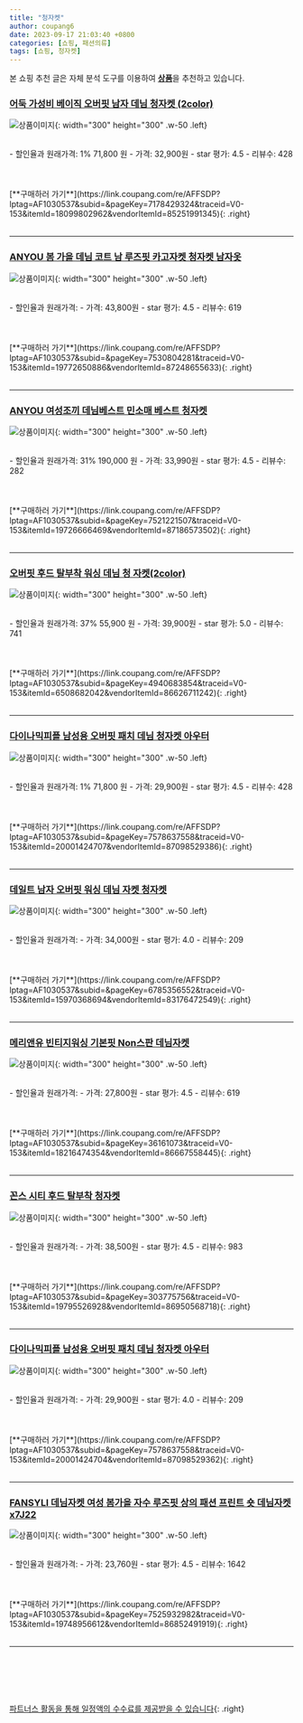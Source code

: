 ```yaml
---
title: "청자켓"
author: coupang6
date: 2023-09-17 21:03:40 +0800
categories: [쇼핑, 패션의류]
tags: [쇼핑, 청자켓]
---
```


본 쇼핑 추천 글은 자체 분석 도구를 이용하여 [**상품**](https://link.coupang.com/a/bao1ui)을 추천하고 있습니다.

### [어둑 가성비 베이직 오버핏 남자 데님 청자켓 (2color)](https://link.coupang.com/re/AFFSDP?lptag=AF1030537&subid=&pageKey=7178429324&traceid=V0-153&itemId=18099802962&vendorItemId=85251991345)

![상품이미지](https://thumbnail10.coupangcdn.com/thumbnails/remote/230x230ex/image/vendor_inventory/872a/7a9cc4623bb9cbeab26237565c33f78c1fac92c458f3c5c1999cbc4e5148.jpg){: width="300" height="300" .w-50 .left}


<br>
- 할인율과 원래가격: 1%  71,800   원
- 가격: 32,900원
- star 평가: 4.5
- 리뷰수: 428
<br>
<br>
<br>
<br>
[**구매하러 가기**](https://link.coupang.com/re/AFFSDP?lptag=AF1030537&subid=&pageKey=7178429324&traceid=V0-153&itemId=18099802962&vendorItemId=85251991345){: .right}
<br>
<br>

---

### [ANYOU 봄 가을 데님 코트 남 루즈핏 카고자켓 청자켓 남자옷](https://link.coupang.com/re/AFFSDP?lptag=AF1030537&subid=&pageKey=7530804281&traceid=V0-153&itemId=19772650886&vendorItemId=87248655633)

![상품이미지](https://thumbnail10.coupangcdn.com/thumbnails/remote/230x230ex/image/vendor_inventory/477d/7ca6275911026f03d53152b5a6511e5bfbd9daef0d5e01cbf0155a22a799.jpg){: width="300" height="300" .w-50 .left}


<br>
- 할인율과 원래가격: 
- 가격: 43,800원
- star 평가: 4.5
- 리뷰수: 619
<br>
<br>
<br>
<br>
[**구매하러 가기**](https://link.coupang.com/re/AFFSDP?lptag=AF1030537&subid=&pageKey=7530804281&traceid=V0-153&itemId=19772650886&vendorItemId=87248655633){: .right}
<br>
<br>

---

### [ANYOU 여성조끼 데님베스트 민소매 베스트 청자켓](https://link.coupang.com/re/AFFSDP?lptag=AF1030537&subid=&pageKey=7521221507&traceid=V0-153&itemId=19726666469&vendorItemId=87186573502)

![상품이미지](https://thumbnail10.coupangcdn.com/thumbnails/remote/230x230ex/image/vendor_inventory/736d/b09c0fd0f52065eca66d78452f8880b829ba6bdbb62e0815c75518310a6b.jpg){: width="300" height="300" .w-50 .left}


<br>
- 할인율과 원래가격: 31%  190,000   원
- 가격: 33,990원
- star 평가: 4.5
- 리뷰수: 282
<br>
<br>
<br>
<br>
[**구매하러 가기**](https://link.coupang.com/re/AFFSDP?lptag=AF1030537&subid=&pageKey=7521221507&traceid=V0-153&itemId=19726666469&vendorItemId=87186573502){: .right}
<br>
<br>

---

### [오버핏 후드 탈부착 워싱 데님 청 자켓(2color)](https://link.coupang.com/re/AFFSDP?lptag=AF1030537&subid=&pageKey=4940683854&traceid=V0-153&itemId=6508682042&vendorItemId=86626711242)

![상품이미지](https://thumbnail8.coupangcdn.com/thumbnails/remote/230x230ex/image/vendor_inventory/2660/93aab5a6773c31ae17ab496e88a97d109da7f1b0d7b73cae01e455356a22.jpg){: width="300" height="300" .w-50 .left}


<br>
- 할인율과 원래가격: 37%  55,900   원
- 가격: 39,900원
- star 평가: 5.0
- 리뷰수: 741
<br>
<br>
<br>
<br>
[**구매하러 가기**](https://link.coupang.com/re/AFFSDP?lptag=AF1030537&subid=&pageKey=4940683854&traceid=V0-153&itemId=6508682042&vendorItemId=86626711242){: .right}
<br>
<br>

---

### [다이나믹피플 남성용 오버핏 패치 데님 청자켓 아우터](https://link.coupang.com/re/AFFSDP?lptag=AF1030537&subid=&pageKey=7578637558&traceid=V0-153&itemId=20001424707&vendorItemId=87098529386)

![상품이미지](https://thumbnail10.coupangcdn.com/thumbnails/remote/230x230ex/image/vendor_inventory/4651/f6a028ed5f39b9244b5a4a917fac5342a2fb5e491260c0f19b45004008a4.jpg){: width="300" height="300" .w-50 .left}


<br>
- 할인율과 원래가격: 1%  71,800   원
- 가격: 29,900원
- star 평가: 4.5
- 리뷰수: 428
<br>
<br>
<br>
<br>
[**구매하러 가기**](https://link.coupang.com/re/AFFSDP?lptag=AF1030537&subid=&pageKey=7578637558&traceid=V0-153&itemId=20001424707&vendorItemId=87098529386){: .right}
<br>
<br>

---

### [데일트 남자 오버핏 워싱 데님 자켓 청자켓](https://link.coupang.com/re/AFFSDP?lptag=AF1030537&subid=&pageKey=6785356552&traceid=V0-153&itemId=15970368694&vendorItemId=83176472549)

![상품이미지](https://thumbnail7.coupangcdn.com/thumbnails/remote/230x230ex/image/vendor_inventory/dac9/4d874cac08729d817051008b7d12e7418b9098ceee2f3ba04f6f482e360d.jpg){: width="300" height="300" .w-50 .left}


<br>
- 할인율과 원래가격: 
- 가격: 34,000원
- star 평가: 4.0
- 리뷰수: 209
<br>
<br>
<br>
<br>
[**구매하러 가기**](https://link.coupang.com/re/AFFSDP?lptag=AF1030537&subid=&pageKey=6785356552&traceid=V0-153&itemId=15970368694&vendorItemId=83176472549){: .right}
<br>
<br>

---

### [메리앤유 빈티지워싱 기본핏 Non스판 데님자켓](https://link.coupang.com/re/AFFSDP?lptag=AF1030537&subid=&pageKey=36161073&traceid=V0-153&itemId=18216474354&vendorItemId=86667558445)

![상품이미지](https://thumbnail9.coupangcdn.com/thumbnails/remote/230x230ex/image/vendor_inventory/dfbd/2eca4ae2210bb10ef887e48f79c27f26fbf52cbe9665606690fa5ca2c63f.jpg){: width="300" height="300" .w-50 .left}


<br>
- 할인율과 원래가격: 
- 가격: 27,800원
- star 평가: 4.5
- 리뷰수: 619
<br>
<br>
<br>
<br>
[**구매하러 가기**](https://link.coupang.com/re/AFFSDP?lptag=AF1030537&subid=&pageKey=36161073&traceid=V0-153&itemId=18216474354&vendorItemId=86667558445){: .right}
<br>
<br>

---

### [꼰스 시티 후드 탈부착 청자켓](https://link.coupang.com/re/AFFSDP?lptag=AF1030537&subid=&pageKey=303775756&traceid=V0-153&itemId=19795526928&vendorItemId=86950568718)

![상품이미지](https://thumbnail9.coupangcdn.com/thumbnails/remote/230x230ex/image/vendor_inventory/3ef4/9ef1cfc03ec5d3567111a6d1ac95a084cd73a6ff722797855e055b082426.jpg){: width="300" height="300" .w-50 .left}


<br>
- 할인율과 원래가격: 
- 가격: 38,500원
- star 평가: 4.5
- 리뷰수: 983
<br>
<br>
<br>
<br>
[**구매하러 가기**](https://link.coupang.com/re/AFFSDP?lptag=AF1030537&subid=&pageKey=303775756&traceid=V0-153&itemId=19795526928&vendorItemId=86950568718){: .right}
<br>
<br>

---

### [다이나믹피플 남성용 오버핏 패치 데님 청자켓 아우터](https://link.coupang.com/re/AFFSDP?lptag=AF1030537&subid=&pageKey=7578637558&traceid=V0-153&itemId=20001424704&vendorItemId=87098529362)

![상품이미지](https://thumbnail8.coupangcdn.com/thumbnails/remote/230x230ex/image/vendor_inventory/073b/e2af36694a5738d7f865b6cfc75a5fd28a8aa8722a4a40208cd44ed85f67.jpg){: width="300" height="300" .w-50 .left}


<br>
- 할인율과 원래가격: 
- 가격: 29,900원
- star 평가: 4.0
- 리뷰수: 209
<br>
<br>
<br>
<br>
[**구매하러 가기**](https://link.coupang.com/re/AFFSDP?lptag=AF1030537&subid=&pageKey=7578637558&traceid=V0-153&itemId=20001424704&vendorItemId=87098529362){: .right}
<br>
<br>

---

### [FANSYLI 데님자켓 여성 봄가을 자수 루즈핏 상의 패션 프린트 숏 데님자켓 x7J22](https://link.coupang.com/re/AFFSDP?lptag=AF1030537&subid=&pageKey=7525932982&traceid=V0-153&itemId=19748956612&vendorItemId=86852491919)

![상품이미지](https://thumbnail7.coupangcdn.com/thumbnails/remote/230x230ex/image/vendor_inventory/6a68/06e0eb95effed76ebe6ef4e3377e4c44d165c0525f9b17901f535f3cf724.jpg){: width="300" height="300" .w-50 .left}


<br>
- 할인율과 원래가격: 
- 가격: 23,760원
- star 평가: 4.5
- 리뷰수: 1642
<br>
<br>
<br>
<br>
[**구매하러 가기**](https://link.coupang.com/re/AFFSDP?lptag=AF1030537&subid=&pageKey=7525932982&traceid=V0-153&itemId=19748956612&vendorItemId=86852491919){: .right}
<br>
<br>

---
<br><br><br><br><br> [파트너스 활동을 통해 일정액의 수수료를 제공받을 수 있습니다](https://link.coupang.com/a/bao1ui){: .right}